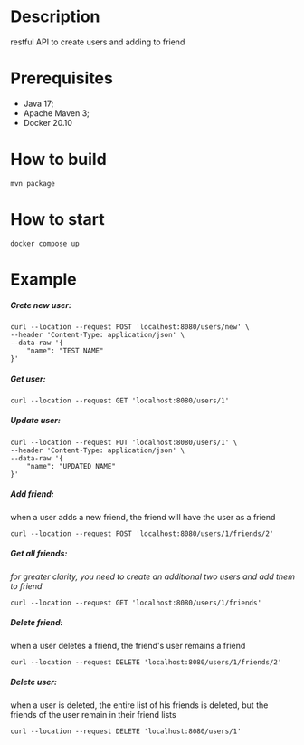 # Description

restful API to create users and adding to friend

# Prerequisites

* Java 17;
* Apache Maven 3;
* Docker 20.10

# How to build

```
mvn package
```

# How to start

```
docker compose up
```

# Example

##### Crete new user:
```
curl --location --request POST 'localhost:8080/users/new' \
--header 'Content-Type: application/json' \
--data-raw '{
    "name": "TEST NAME"
}'
```

##### Get user:
```
curl --location --request GET 'localhost:8080/users/1'
```

##### Update user:
```
curl --location --request PUT 'localhost:8080/users/1' \
--header 'Content-Type: application/json' \
--data-raw '{
    "name": "UPDATED NAME"
}'
```

##### Add friend:
when a user adds a new friend, the friend will have the user as a friend
```
curl --location --request POST 'localhost:8080/users/1/friends/2'
```

##### Get all friends:
_for greater clarity, you need to create an additional two users and add them to friend_
```
curl --location --request GET 'localhost:8080/users/1/friends'
```

##### Delete friend:
when a user deletes a friend, the friend's user remains a friend
```
curl --location --request DELETE 'localhost:8080/users/1/friends/2'
```

##### Delete user:
when a user is deleted, the entire list of his friends is deleted, but the friends of the user remain in their friend lists
```
curl --location --request DELETE 'localhost:8080/users/1'
```
